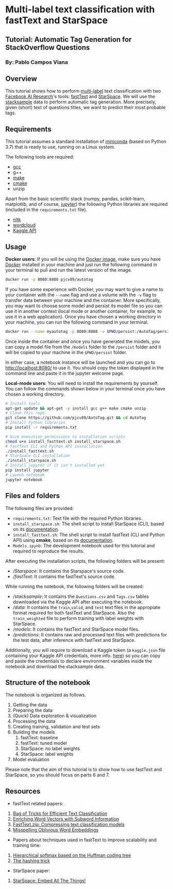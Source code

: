 # Multi-label text classification with fastText and StarSpace

## Tutorial: Automatic Tag Generation for StackOverflow Questions

### By: Pablo Campos Viana

## Overview
This tutorial shows how to perform [multi-label](https://en.wikipedia.org/wiki/Multi-label_classification) text classification with two [Facebook AI Research](https://ai.facebook.com/)'s tools: [fastText](https://fasttext.cc/) and [StarSpace](https://research.fb.com/downloads/starspace/). We will use the [stacksample](https://www.kaggle.com/stackoverflow/stacksample) data to perform automatic tag generation. More precisely, given (short) text of questions titles, we want to predict their most probable tags. 

## Requirements

This tutorial assumes a standard installation of [miniconda](https://docs.conda.io/en/latest/miniconda.html) (based on Python 3.7) that is ready to use, running on a Linux system.

The following tools are required:

- [gcc]([https://gcc.gnu.org/](https://gcc.gnu.org/))
- g++
- [make]([https://www.gnu.org/software/make/](https://www.gnu.org/software/make/))
- [cmake]([https://cmake.org/](https://cmake.org/))
- unzip

Apart from the basic scientific stack (numpy, pandas, scikit-learn, matplotlib, and of course, [jupyter](https://pypi.org/project/jupyter/)) the following Python libraries are required (included in the `requirements.txt` file).
 
- [nltk](https://pypi.org/project/nltk/)
- [wordcloud](https://pypi.org/project/wordcloud/)
-  [Kaggle API](https://pypi.org/project/kaggle/)

## Usage 

**Docker users**: If you will be using the [Docker image](https://hub.docker.com/r/pjcv89/autotag), make sure you have [Docker](https://www.docker.com/get-started) installed in your machine and just run the following command in your terminal to pull and run the latest version of the image. 

```bash
docker run -p 8080:8888 pjcv89/autotag
```

If you have some experience with Docker, you may want to give a name to your container with the `--name` flag and use a volume with the `-v` flag to transfer data between your machine and the container. More specifically, you may want to choose some model and persist its model file so you can use it in another context (local mode or another container, for example, to use it in a web application). Once you have chosen a working directory in your machine, you can run the following command in your terminal.

```bash
docker run --name myautotag -p 8080:8888 -v $PWD/persist:/AutoTag/persist pjcv89/autotag
```

Once inside the container and once you have generated the models, you can copy a model file from the  `/models` folder to the `/persist` folder and it will be copied to your machine in the `$PWD/persist` folder.

In either case, a notebook instance will be launched and you can go to [http://localhost:8080/](http://localhost:8080/) to use it. You should copy the token displayed in the command line and paste it in the jupyter welcome page.

**Local-mode users**:  You will need to install the requirements by yourself.  You can follow the commands shown below in your terminal once you have chosen a working directory.

```bash
# Install tools
apt-get update && apt-get -y install gcc g++ make cmake unzip
# Clone this repo.
git clone https://github.com/pjcv89/AutoTag.git && cd AutoTag
# Install Python libraries
pip install -r requirements.txt

# Give execution permissions to installation scripts
chmod u+x install_fasttext.sh install_starspace.sh
# fastText CLI and Python API installation
./install_fasttext.sh
# StarSpace CLI installation
./install_starspace.sh
# Install jupyter if it isn't installed yet
pip install jupyter
# Launch notebook
jupyter notebook
```

## Files and folders

The following files are provided:

- ``requirements.txt``: Text file with the required Python libraries.
- ``install_starspace.sh``: The shell script to install StarSpace (CLI), based on its [documentation]([https://github.com/facebookresearch/StarSpace](https://github.com/facebookresearch/StarSpace)).
- ``install_fasttext.sh``: The shell script to install fastText (CLI and Python API) using **cmake**, based on its [documentation]([https://github.com/facebookresearch/fastText#building-fasttext-using-cmake](https://github.com/facebookresearch/fastText#building-fasttext-using-cmake)).
- ``Models.ipynb``: The development notebook used for this tutorial and required to reproduce the results.

After executing the installation scripts, the following folders will be present:
- */Starspace*: It contains the Starspace's source code.
- */fastText*: It contains the fastText's source code.

While running the notebook, the following folders will be created:
- */stacksample*: It contains the  ``Questions.csv`` and ``Tags.csv`` tables downloaded via the Kaggle API after executing the notebook.
- */data*: It contains the ``train``,``valid``, and ``test`` text files in the appropiate format required for both fastText and StarSpace. Also the ``train_weighted`` file to perform training with label weights with StarSpace. 
- */models*: It contains the fastText and StarSpace model files.
- */predictions*: It contains raw and processed text files with predictions for the test data, after inference with fastText and StarSpace.

Additionally, you will require to download a Kaggle token (a `kaggle.json` file containing your Kaggle API credentials, more info. [here](https://github.com/Kaggle/kaggle-api)) so you can copy and paste the credentials to declare environment variables inside the notebook and download the stacksample data.

## Structure of the notebook

The notebook is organized as follows.

1. Getting the data
2. Preparing the data
3. (Quick) Data exploration & visualization
4. Processing the data
5. Creating training, validation and test sets
6. Building the models
	1. fastText: baseline
	2. fastText: tuned model
	3. StarSpace: no label weights
	4. StarSpace: label weights
7. Model evaluation

Please note that the aim of this tutorial is to show how to use fastText and StarSpace, so you should focus on parts 6 and 7.

## Resources

- fastText related papers:

1. [Bag of Tricks for Efficient Text Classification](https://arxiv.org/abs/1607.01759)
2. [Enriching Word Vectors with Subword Information](https://arxiv.org/abs/1607.04606)
3. [FastText.zip: Compressing text classification models](https://arxiv.org/abs/1612.03651)
4. [Misspelling Oblivious Word Embeddings](https://arxiv.org/abs/1905.09755)

- Papers about techniques used in fastText to improve scalability and training time:

1. [Hierarchical softmax based on the Huffman coding tree](https://arxiv.org/abs/1301.3781)
2. [The hashing trick](https://arxiv.org/abs/0902.2206)
	
- StarSpace paper:
1. [StarSpace: Embed All The Things!](https://arxiv.org/abs/1709.03856)
